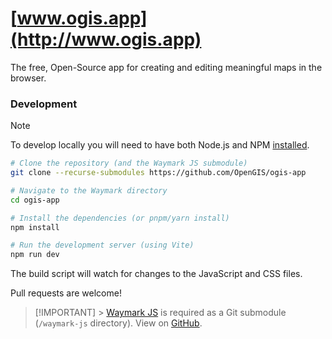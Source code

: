 # [www.ogis.app](http://www.ogis.app)

The free, Open-Source app for creating and editing meaningful maps in the
browser.

### Development

> [!NOTE]
> To develop locally you will need to have both Node.js and NPM [installed](https://docs.npmjs.com/downloading-and-installing-node-js-and-npm).

```bash
# Clone the repository (and the Waymark JS submodule)
git clone --recurse-submodules https://github.com/OpenGIS/ogis-app

# Navigate to the Waymark directory
cd ogis-app

# Install the dependencies (or pnpm/yarn install)
npm install

# Run the development server (using Vite)
npm run dev
```

The build script will watch for changes to the JavaScript and CSS files.

Pull requests are welcome!

> [!IMPORTANT] > [Waymark JS](https://www.waymark.dev/js) is required as a Git submodule (`/waymark-js` directory). View on [GitHub](https://github.com/OpenGIS/Waymark-JS/).

